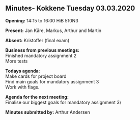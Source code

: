 ## Minutes- Kokkene Tuesday 03.03.2020
**Opening:**
14:15 to 16:00 HiB 510N3

**Present:**
Jan Kåre, Markus, Arthur and Martin

**Absent:**
Kristoffer (final exam)

**Business from previous meetings:**\
    Finished mandatory assignment 2\
    More tests
	
**Todays agenda:**\
    Make cards for project board\
    Find main goals for mandatory assignment 3\
    Work with flags.

**Agenda for the next meeting:**\
    Finalise our biggest goals for mandatory assignment 3\

**Minutes submitted by:**
Arthur Andersen